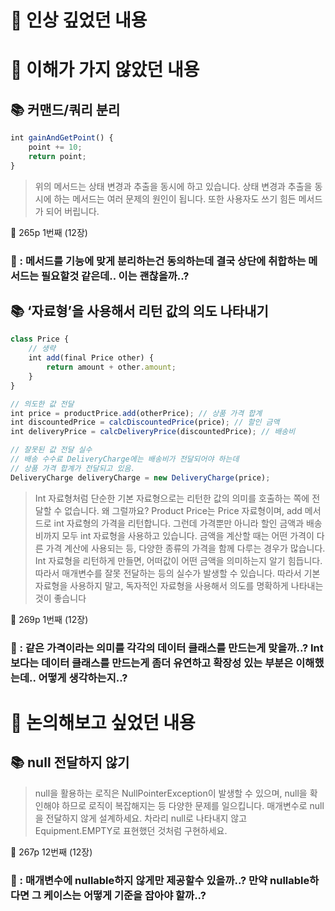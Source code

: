 # 📌 인상 깊었던 내용

# 📌 이해가 가지 않았던 내용

## **📚 커맨드/쿼리 분리**

```jsx
int gainAndGetPoint() {
	point += 10;
	return point;
}
```

> 위의 메서드는 상태 변경과 추출을 동시에 하고 있습니다. 
상태 변경과 추출을 동시에 하는 메서드는 여러 문제의 원인이 됩니다. 또한 사용자도 쓰기 힘든 메서드가 되어 버립니다. 

📕 265p 1번째 (12장)
> 

### **🧐 : 메서드를 기능에 맞게 분리하는건 동의하는데 결국 상단에 취합하는 메서드는 필요할것 같은데.. 이는 괜찮을까..?**

## **📚 ‘자료형’을 사용해서 리턴 값의 의도 나타내기**

```jsx
class Price {
	// 생략
	int add(final Price other) {
		return amount + other.amount;
	}
}

// 의도한 값 전달
int price = productPrice.add(otherPrice); // 상품 가격 합계
int discountedPrice = calcDiscountedPrice(price); // 할인 금액
int deliveryPrice = calcDeliveryPrice(discountedPrice); // 배송비

// 잘못된 값 전달 실수
// 배송 수수료 DeliveryCharge에는 배송비가 전달되어야 하는데
// 상품 가격 합계가 전달되고 있음.
DeliveryCharge deliveryCharge = new DeliveryCharge(price);
```

> Int 자료형처럼 단순한 기본 자료형으로는 리턴한 값의 의미를 호출하는 쪽에 전달할 수 없습니다. 왜 그럴까요? Product Price는 Price 자료형이며, add 메서드로 int 자료형의 가격을 리턴합니다. 그런데 가격뿐만 아니라 할인 금액과 배송비까지 모두 int 자료형을 사용하고 있습니다. 
금액을 계산할 때는 어떤 가격이 다른 가격 계산에 사용되는 등, 다양한 종류의 가격을 함께 다루는 경우가 많습니다. Int 자료형을 리턴하게 만들면, 어떠값이 어떤 금액을 의미하는지 알기 힘듭니다. 따라서 매개변수를 잘못 전달하는 등의 실수가 발생할 수 있습니다. 
따라서 기본 자료형을 사용하지 말고, 독자적인 자료형을 사용해서 의도를 명확하게 나타내는 것이 좋습니다

📕 269p 1번째 (12장)
> 

### **🧐 : 같은 가격이라는 의미를 각각의 데이터 클래스를 만드는게 맞을까..? Int 보다는 데이터 클래스를 만드는게 좀더 유연하고 확장성 있는 부분은 이해했는데.. 어떻게 생각하는지..?**

# 📌 논의해보고 싶었던 내용

## **📚 null 전달하지 않기**

> null을 활용하는 로직은 NullPointerException이 발생할 수 있으며, null을 확인해야 하므로 로직이 복잡해지는 등 다양한 문제를 일으킵니다. 
매개변수로 null을 전달하지 않게 설계하세요. 차라리 null로 나타내지 않고 Equipment.EMPTY로 표현했던 것처럼 구현하세요.

📕 267p 12번째 (12장)
> 

### **🧐 : 매개변수에 nullable하지 않게만 제공할수 있을까..? 만약 nullable하다면 그 케이스는 어떻게 기준을 잡아야 할까..?**
